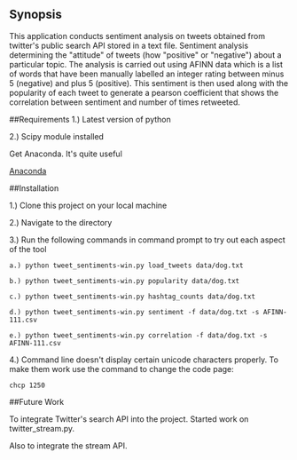 ## Synopsis

This application conducts sentiment analysis on tweets obtained from twitter's public search API stored in a text file. Sentiment analysis determining the "attitude" of tweets (how "positive" or "negative") about a particular topic.
The analysis is carried out using AFINN data which is a list of words that have been manually labelled an integer rating between minus 5 (negative) and plus 5 (positive). This sentiment is then used along 
with the popularity of each tweet to generate a pearson coefficient that shows the correlation between sentiment and number of times retweeted.  

##Requirements
1.) Latest version of python

2.) Scipy module installed 

Get Anaconda. It's quite useful

[Anaconda](https://www.continuum.io/downloads) 

##Installation

1.) Clone this project on your local machine

2.) Navigate to the directory

3.) Run the following commands in command prompt to try out each aspect of the tool 
	
	a.) python tweet_sentiments-win.py load_tweets data/dog.txt 
	
	b.) python tweet_sentiments-win.py popularity data/dog.txt
	
	c.) python tweet_sentiments-win.py hashtag_counts data/dog.txt

	d.) python tweet_sentiments-win.py sentiment -f data/dog.txt -s AFINN-111.csv
	
	e.) python tweet_sentiments-win.py correlation -f data/dog.txt -s AFINN-111.csv

4.) Command line doesn't display certain unicode characters properly. To make them work use the command to change the code page:
	
	chcp 1250
	
##Future Work

To integrate Twitter's search API into the project. Started work on twitter_stream.py. 

Also to integrate the stream API.